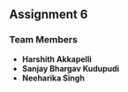 
## Assignment 6


### Team Members
- **Harshith Akkapelli**
- **Sanjay Bhargav Kudupudi**
- **Neeharika Singh**
